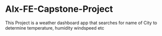 # Alx-FE-Capstone-Project
This Project is a weather dashboard app that searches for name of City to determine temperature, humidity windspeed etc
